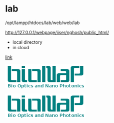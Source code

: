 # lab

/opt/lampp/htdocs/lab/web/web/lab

http://127.0.0.1/webpage/iiser/nghosh/public_html/

- local directory
- in cloud

[link](iiserkol.ac.in/~nghosh)

![logo](./image/logo.png)

[![click](./image/logo.png)](iiserkol.ac.in/~nghosh)
